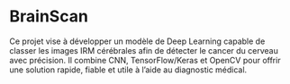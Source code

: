 # BrainScan
Ce projet vise à développer un modèle de Deep Learning capable de classer les images IRM cérébrales afin de détecter le cancer du cerveau avec précision. Il combine CNN, TensorFlow/Keras et OpenCV pour offrir une solution rapide, fiable et utile à l’aide au diagnostic médical.
